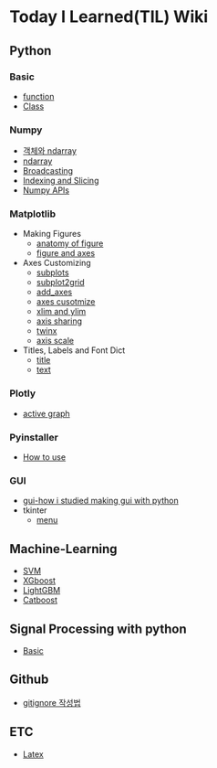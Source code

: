 # Today I Learned(TIL) Wiki

## Python
### Basic
  * [function](https://github.com/CheolJ/TIL/blob/main/Python/basic/wiki/function-basic.md)
  * [Class](https://github.com/CheolJ/TIL/blob/main/Python/basic/wiki/class.md)
### Numpy
  * [객체와 ndarray]()
  * [ndarray]()
  * [Broadcasting]()
  * [Indexing and Slicing]()
  * [Numpy APIs]()

### Matplotlib
* Making Figures
  * [anatomy of figure](https://github.com/CheolJ/TIL/blob/main/Python/Matplotlib/wiki/anatomy_of_figure.md)
  * [figure and axes](https://github.com/CheolJ/TIL/blob/main/Python/Matplotlib/wiki/figureandaxes.md)
* Axes Customizing
  * [subplots](https://github.com/CheolJ/TIL/blob/main/Python/Matplotlib/wiki/figureandaxes2-subplots.md)
  * [subplot2grid](https://github.com/CheolJ/TIL/blob/main/Python/Matplotlib/wiki/subplot2grid.md)
  * [add_axes](https://github.com/CheolJ/TIL/blob/main/Python/Matplotlib/wiki/addaxes.md)
  * [axes cusotmize](https://github.com/CheolJ/TIL/blob/main/Python/Matplotlib/wiki/axescustomize.md)
  * [xlim and ylim](https://github.com/CheolJ/TIL/blob/main/Python/Matplotlib/wiki/xlimylim.md)
  * [axis sharing](https://github.com/CheolJ/TIL/blob/main/Python/Matplotlib/wiki/axis_sharing.md)
  * [twinx](https://github.com/CheolJ/TIL/blob/main/Python/Matplotlib/wiki/twinx.md)
  * [axis scale](https://github.com/CheolJ/TIL/blob/main/Python/Matplotlib/wiki/axis_scale.md)
* Titles, Labels and Font Dict
  * [title](https://github.com/CheolJ/TIL/blob/main/Python/Matplotlib/wiki/title.md)
  * [text](https://github.com/CheolJ/TIL/blob/main/Python/Matplotlib/wiki/text.md)

### Plotly
  * [active graph](https://github.com/CheolJ/TIL/blob/main/Python/plotly/wiki/zoominandout.md)

### Pyinstaller
  * [How to use](https://github.com/CheolJ/TIL/blob/main/Python/pyinstaller.md)

### GUI
  * [gui-how i studied making gui with python](https://github.com/CheolJ/TIL/blob/main/Python/gui/gui.md)
  * tkinter
    * [menu](https://github.com/CheolJ/TIL/blob/main/Python/gui/wiki/menu.md)
  
## Machine-Learning
  * [SVM]()
  * [XGboost]()
  * [LightGBM]()
  * [Catboost]()

## Signal Processing with python
  * [Basic]() 

## Github
  * [gitignore 작성법](https://github.com/CheolJ/TIL/blob/main/GitHub/gitignore.md)

## ETC
* [Latex]()
